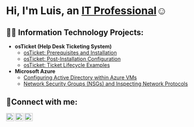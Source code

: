 <h1>Hi, I'm Luis, an <a href="https://linkedin.com/in/Josh">IT Professional</a>☺</h1>

<h2>👨‍💻 Information Technology Projects:</h2>

- <b>osTicket (Help Desk Ticketing System)</b>
  - [osTicket: Prerequisites and Installation](https://github.com/Luiss1776/osTicket-Prereqs)
  - [osTicket: Post-Installation Configuration](https://github.com/Luiss1776/osTicket-Post-Install-config)
  - [osTicket: Ticket Lifecycle Examples](https://github.com/Luiss1776/Ticket-LifeCycle)
- <b>Microsoft Azure</b>
  - [Configuring Active Directory within Azure VMs](https://github.com/Luiss1776/Configure-Active-Directory)
  - [Network Security Groups (NSGs) and Inspecting Network Protocols](https://github.com/Luiss1776/Azure-Network-Protocols)
<h2>🤳Connect with me:</h2>

[<img align="left" alt="Josh | Twitter" width="22px" src="https://cdn.jsdelivr.net/npm/simple-icons@v3/icons/twitter.svg" />][twitter]
[<img align="left" alt="Josh | LinkedIn" width="22px" src="https://cdn.jsdelivr.net/npm/simple-icons@v3/icons/linkedin.svg" />][linkedin]
[<img align="left" alt="Josh | Instagram" width="22px" src="https://cdn.jsdelivr.net/npm/simple-icons@v3/icons/instagram.svg" />][instagram]

[twitter]: https://twitter.com/Josh
[instagram]: https://www.instagram.com/Josh
[linkedin]: https://linkedin.com/in/Josh
